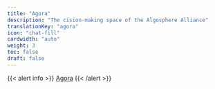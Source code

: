 ```yaml
---
title: "Agora"
description: "The cision-making space of the Algosphere Alliance"
translationKey: "agora"
icon: "chat-fill"
cardwidth: "auto"
weight: 3
toc: false
draft: false
---
```


{{< alert info >}}
[Agora](https://docs.google.com/document/d/17zLxF1WO3YTx4l8Qy2aw2lHm6Dn3q0B2wfofp8EfPqY/edit)
{{< /alert >}}

